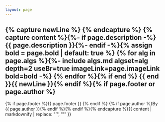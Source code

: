 ```yaml
---
layout: page
---
```

{% capture newLine %}
{% endcapture %}
{% capture content %}{%- if page.description -%}{{ page.description }}{%- endif -%}{% assign bold = page.bold | default: true %}
{% for alg in page.algs %}{%- include algs.md algset=alg depth=2 useBr=true imageLink=page.imageLink bold=bold -%}
{% endfor %}{% if end %}
{{ end }}{{ newLine }}{% endif %}{% if page.footer or page.author %}
---

{% if page.footer %}{{ page.footer }}  {% endif %}
{% if page.author %}By {{ page.author }}{% endif %}{% endif %}{% endcapture %}{{ content | markdownify | replace: "’", "'" }}